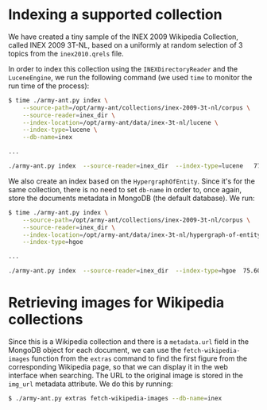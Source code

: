 # Indexing a supported collection

We have created a tiny sample of the INEX 2009 Wikipedia Collection, called INEX 2009 3T-NL, based on a uniformly at random selection of 3 topics from the `inex2010.qrels` file.

In order to index this collection using the `INEXDirectoryReader` and the `LuceneEngine`, we run the following command (we used `time` to monitor the run time of the process):

```bash
$ time ./army-ant.py index \
	--source-path=/opt/army-ant/collections/inex-2009-3t-nl/corpus \
	--source-reader=inex_dir \
	--index-location=/opt/army-ant/data/inex-3t-nl/lucene \
	--index-type=lucene \
	--db-name=inex

...

./army-ant.py index  --source-reader=inex_dir  --index-type=lucene   77.77s user 1.40s system 104% cpu 1:15.63 total
```

We also create an index based on the  `HypergraphOfEntity`. Since it's for the same collection, there is no need to set `db-name` in order to, once again, store the documents metadata in MongoDB (the default database). We run:

```bash
$ time ./army-ant.py index \
	--source-path=/opt/army-ant/collections/inex-2009-3t-nl/corpus \
	--source-reader=inex_dir \
	--index-location=/opt/army-ant/data/inex-3t-nl/hypergraph-of-entity \
	--index-type=hgoe

...

./army-ant.py index  --source-reader=inex_dir  --index-type=hgoe  75.60s user 9.44s system 128% cpu 1:06.19 total
```

# Retrieving images for Wikipedia collections

Since this is a Wikipedia collection and there is a `metadata.url` field in the MongoDB object for each document, we can use the `fetch-wikipedia-images` function from the  `extras` command to find the first figure from the corresponding Wikipedia page, so that we can display it in the web interface when searching. The URL to the original image is stored in the `img_url` metadata attribute. We do this by running:

```bash
$ ./army-ant.py extras fetch-wikipedia-images --db-name=inex
```